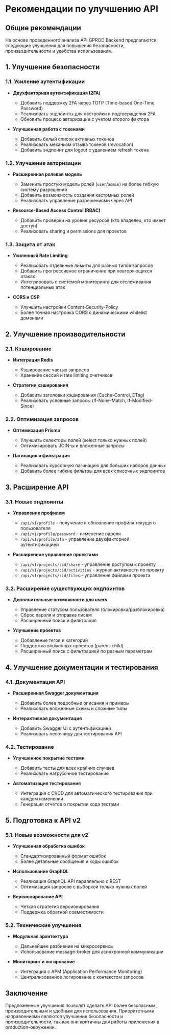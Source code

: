 # Рекомендации по улучшению API

## Общие рекомендации

На основе проведенного анализа API GPROD Backend предлагаются следующие улучшения для повышения безопасности, производительности и удобства использования.

## 1. Улучшение безопасности

### 1.1. Усиление аутентификации

- **Двухфакторная аутентификация (2FA)**
  - Добавить поддержку 2FA через TOTP (Time-based One-Time Password)
  - Реализовать эндпоинты для настройки и подтверждения 2FA
  - Обновить процесс авторизации с учетом второго фактора

- **Улучшенная работа с токенами**
  - Добавить белый список активных токенов
  - Реализовать механизм отзыва токенов (revocation)
  - Добавить эндпоинт для logout с удалением refresh токена

### 1.2. Улучшение авторизации

- **Расширенная ролевая модель**
  - Заменить простую модель ролей (`user`/`admin`) на более гибкую систему разрешений
  - Добавить возможность создания кастомных ролей
  - Реализовать управление разрешениями через API

- **Resource-Based Access Control (RBAC)**
  - Добавить проверки на уровне ресурсов (кто владелец, кто имеет доступ)
  - Реализовать sharing и permissions для проектов

### 1.3. Защита от атак

- **Усиленный Rate Limiting**
  - Реализовать отдельные лимиты для разных типов запросов
  - Добавить прогрессивное ограничение при повторяющихся атаках
  - Интегрировать с системой мониторинга для отслеживания потенциальных атак

- **CORS и CSP**
  - Улучшить настройки Content-Security-Policy
  - Более точная настройка CORS с динамическими whitelist доменами

## 2. Улучшение производительности

### 2.1. Кэширование

- **Интеграция Redis**
  - Кэширование частых запросов
  - Хранение сессий и rate limiting счетчиков

- **Стратегии кэширования**
  - Добавить заголовки кэширования (Cache-Control, ETag)
  - Реализовать условные запросы (If-None-Match, If-Modified-Since)

### 2.2. Оптимизация запросов

- **Оптимизация Prisma**
  - Улучшить селекторы полей (select только нужных полей)
  - Оптимизировать JOIN-ы и вложенные запросы

- **Пагинация и фильтрация**
  - Реализовать курсорную пагинацию для больших наборов данных
  - Добавить более гибкие фильтры для всех списочных эндпоинтов

## 3. Расширение API

### 3.1. Новые эндпоинты

- **Управление профилем**
  - `/api/v1/profile` - получение и обновление профиля текущего пользователя
  - `/api/v1/profile/password` - изменение пароля
  - `/api/v1/profile/2fa` - управление двухфакторной аутентификацией

- **Расширенное управление проектами**
  - `/api/v1/projects/:id/share` - управление доступом к проекту
  - `/api/v1/projects/:id/activities` - журнал активности по проекту
  - `/api/v1/projects/:id/files` - управление файлами проекта

### 3.2. Расширение существующих эндпоинтов

- **Дополнительные возможности для users**
  - Управление статусом пользователя (блокировка/разблокировка)
  - Сброс пароля и отправка писем
  - Расширенный поиск и фильтрация

- **Улучшение проектов**
  - Добавление тегов и категорий
  - Поддержка вложенных проектов (parent-child)
  - Расширенный поиск с фильтрацией по разным параметрам

## 4. Улучшение документации и тестирования

### 4.1. Документация API

- **Расширенная Swagger документация**
  - Добавить более подробные описания и примеры
  - Реализовать вложенные схемы и сложные типы

- **Интерактивная документация**
  - Добавить Swagger UI с аутентификацией
  - Реализовать песочницу для тестирования API

### 4.2. Тестирование

- **Улучшенное покрытие тестами**
  - Добавить тесты для всех крайних случаев
  - Реализовать нагрузочное тестирование

- **Автоматизация тестирования**
  - Интеграция с CI/CD для автоматического тестирования при каждом изменении
  - Генерация отчетов о покрытии кода тестами

## 5. Подготовка к API v2

### 5.1. Новые возможности для v2

- **Улучшенная обработка ошибок**
  - Стандартизированный формат ошибок
  - Более детальные сообщения и коды ошибок

- **Использование GraphQL**
  - Реализация GraphQL API параллельно с REST
  - Оптимизация запросов с выборкой только нужных полей

- **Версионирование API**
  - Четкая стратегия версионирования
  - Поддержка обратной совместимости

### 5.2. Технические улучшения

- **Модульная архитектура**
  - Дальнейшее разбиение на микросервисы
  - Использование message-broker для асинхронной коммуникации

- **Мониторинг и логирование**
  - Интеграция с APM (Application Performance Monitoring)
  - Централизованное логирование с контекстом запросов

## Заключение

Предложенные улучшения позволят сделать API более безопасным, производительным и удобным для использования. Приоритетными направлениями являются улучшение безопасности и производительности, так как они критичны для работы приложения в production-окружении.
